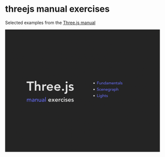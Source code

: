 # threejs manual exercises

Selected examples from the [Three.js manual](https://threejs.org/manual)

![screenshot](/doc/sc.png)
